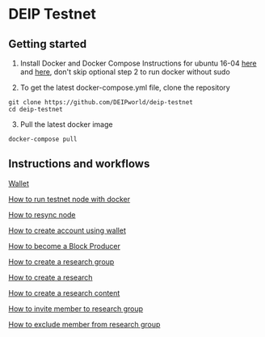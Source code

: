 # DEIP Testnet

## Getting started
1. Install Docker and Docker Compose
Instructions for ubuntu 16-04 [here](https://www.digitalocean.com/community/tutorials/how-to-install-and-use-docker-on-ubuntu-16-04) and [here](https://docs.docker.com/compose/install/#prerequisites), don't skip optional step 2 to run docker without sudo

2. To get the latest docker-compose.yml file, clone the repository
```
git clone https://github.com/DEIPworld/deip-testnet
cd deip-testnet
```

3. Pull the latest docker image
```
docker-compose pull
```

## Instructions and workflows

[Wallet](https://github.com/DEIPworld/deip-testnet/blob/master/docs/wallet.md)

[How to run testnet node with docker](https://github.com/DEIPworld/deip-testnet/blob/master/docs/how-to-run-testnet-node-with-docker.md)

[How to resync node](https://github.com/DEIPworld/deip-testnet/blob/master/docs/resync-node.md)

[How to create account using wallet](https://github.com/DEIPworld/deip-testnet/blob/master/docs/create-account-using-wallet.md)

[How to become a Block Producer](https://github.com/DEIPworld/deip-testnet/blob/master/docs/how-to-become-a-block-producer.md)

[How to create a research group](https://github.com/DEIPworld/deip-testnet/blob/master/docs/how-to-create-a-research-group.md)

[How to create a research](https://github.com/DEIPworld/deip-testnet/blob/master/docs/how-to-create-a-research.md)

[How to create a research content](https://github.com/DEIPworld/deip-testnet/blob/master/docs/how-to-create-research-content.md)

[How to invite member to research group](https://github.com/DEIPworld/deip-testnet/blob/master/docs/invite-to-research-group.md)

[How to exclude member from research group](https://github.com/DEIPworld/deip-testnet/blob/master/docs/exclude-from-research-group.md)
